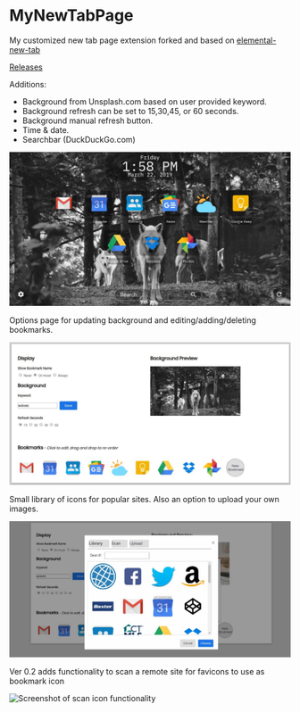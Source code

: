 # MyNewTabPage
My customized new tab page extension forked and based on [elemental-new-tab](https://github.com/am283721/elemental-new-tab)

[Releases](/releases)

Additions:
- Background from Unsplash.com based on user provided keyword.
- Background refresh can be set to 15,30,45, or 60 seconds.
- Background manual refresh button.
- Time & date.
- Searchbar (DuckDuckGo.com)

![Screenshot of new tab page](elemental_screenshot.jpg?raw=true "New Tab Screenshot")

Options page for updating background and editing/adding/deleting bookmarks.

![Screenshot of options page](options_screenshot.jpg?raw=true "Options Screenshot")

Small library of icons for popular sites. Also an option to upload your own images.

![Screenshot of options modal](icon_library_screenshot.jpg?raw=true "Icon Library Screenshot")

Ver 0.2 adds functionality to scan a remote site for favicons to use as bookmark icon

![Screenshot of scan icon functionality](scan_icon_screenshot.jpg?raw=true "Scan Icons Screenshot")
